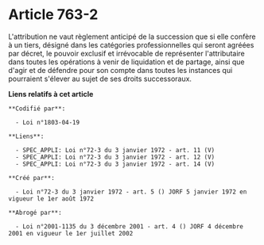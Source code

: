 # Article 763-2

L'attribution ne vaut règlement anticipé de la succession que si elle confère à un tiers, désigné dans les catégories
professionnelles qui seront agréées par décret, le pouvoir exclusif et irrévocable de représenter l'attributaire dans toutes
les opérations à venir de liquidation et de partage, ainsi que d'agir et de défendre pour son compte dans toutes les
instances qui pourraient s'élever au sujet de ses droits successoraux.

**Liens relatifs à cet article**

	**Codifié par**:

	  - Loi n°1803-04-19

	**Liens**:

	  - SPEC_APPLI: Loi n°72-3 du 3 janvier 1972 - art. 11 (V)
	  - SPEC_APPLI: Loi n°72-3 du 3 janvier 1972 - art. 12 (V)
	  - SPEC_APPLI: Loi n°72-3 du 3 janvier 1972 - art. 14 (V)

	**Créé par**:

	  - Loi n°72-3 du 3 janvier 1972 - art. 5 () JORF 5 janvier 1972 en vigueur le 1er août 1972

	**Abrogé par**:

	  - Loi n°2001-1135 du 3 décembre 2001 - art. 4 () JORF 4 décembre 2001 en vigueur le 1er juillet 2002
